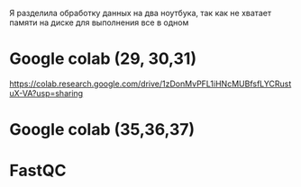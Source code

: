 Я разделила обработку данных на два ноутбука, так как не хватает памяти на диске для выполнения все в одном
# Google colab (29, 30,31)
https://colab.research.google.com/drive/1zDonMvPFL1iHNcMUBfsfLYCRustuX-VA?usp=sharing

# Google colab (35,36,37)

# FastQC
# 
